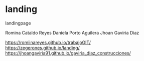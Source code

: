 # landing
landingpage

Romina Cataldo Reyes
Daniela Porto Aguilera
Jhoan Gaviria Diaz

https://romiinareyes.github.io/trabajoGIT/
https://zegerones.github.io/landing/
https://jhoangaviria91.github.io/gaviria_diaz_construcciones/

